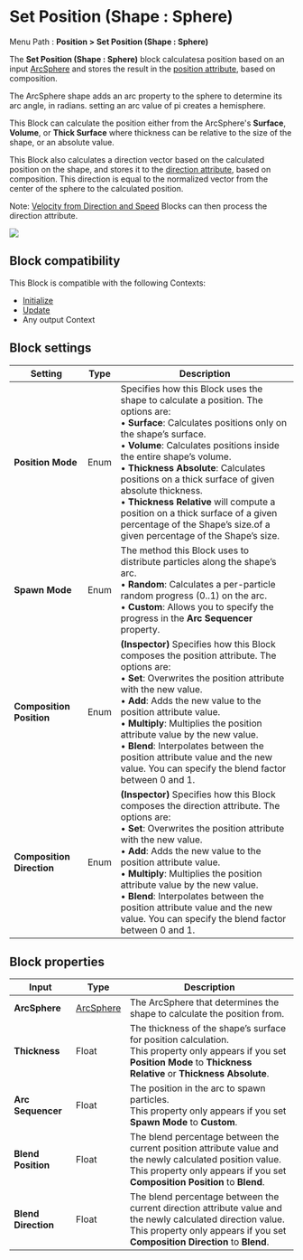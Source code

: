 # Set Position (Shape : Sphere)

Menu Path : **Position > Set Position (Shape : Sphere)**

The **Set Position (Shape : Sphere)** block calculatesa position based on an input [ArcSphere](Type-ArcSphere.md) and stores the result in the [position attribute](Reference-Attributes.md), based on composition.

The ArcSphere shape adds an arc property to the sphere to determine its arc angle, in radians. setting an arc value of pi creates a hemisphere.

This Block can calculate the position either from the ArcSphere's **Surface**, **Volume**, or **Thick Surface** where thickness can be relative to the size of the shape, or an absolute value.


This Block also calculates a direction vector based on the calculated position on the shape, and stores it to the [direction attribute](Reference-Attributes.md), based on composition. This direction is equal to the normalized vector from the center of the sphere to the calculated position.

Note: [Velocity from Direction and Speed](Block-VelocityFromDirectionAndSpeed.md) Blocks can then process the direction attribute.

![](Images/Block-SetPosition(Sphere)Main.gif)

## Block compatibility

This Block is compatible with the following Contexts:

- [Initialize](Context-Initialize.md)
- [Update](Context-Update.md)
- Any output Context

## Block settings

| **Setting**               | **Type** | **Description**                                              |
| ------------------------- | -------- | ------------------------------------------------------------ |
| **Position Mode**         | Enum     | Specifies how this Block uses the shape to calculate a position. The options are:<br/>&#8226; **Surface**: Calculates positions only on the shape’s surface.<br/>&#8226; **Volume**: Calculates positions inside the entire shape’s volume.<br/>&#8226; **Thickness Absolute**: Calculates positions on a thick surface of given absolute thickness.<br/>&#8226; **Thickness Relative** will compute a position on a thick surface of a given percentage of the Shape’s size.of a given percentage of the Shape’s size. |
| **Spawn Mode**            | Enum     | The method this Block uses to distribute particles along the shape’s arc. <br/>&#8226; **Random**: Calculates a per-particle random progress (0..1) on the arc. <br/>&#8226; **Custom**: Allows you to specify the progress in the **Arc Sequencer** property. |
| **Composition Position**  | Enum     | **(Inspector)** Specifies how this Block composes the position attribute. The options are:<br/>&#8226; **Set**: Overwrites the position attribute with the new value.<br/>&#8226; **Add**: Adds the new value to the position attribute value.<br/>&#8226; **Multiply**: Multiplies the position attribute value by the new value.<br/>&#8226; **Blend**: Interpolates between the position attribute value and the new value. You can specify the blend factor between 0 and 1. |
| **Composition Direction** | Enum     | **(Inspector)** Specifies how this Block composes the direction attribute. The options are:<br/>&#8226; **Set**: Overwrites the position attribute with the new value.<br/>&#8226; **Add**: Adds the new value to the position attribute value.<br/>&#8226; **Multiply**: Multiplies the position attribute value by the new value.<br/>&#8226; **Blend**: Interpolates between the position attribute value and the new value. You can specify the blend factor between 0 and 1. |

## Block properties

| **Input**           | **Type**                       | **Description**                                              |
| ------------------- | ------------------------------ | ------------------------------------------------------------ |
| **ArcSphere**       | [ArcSphere](Type-ArcSphere.md) | The ArcSphere that determines the shape to calculate the position from. |
| **Thickness**       | Float                          | The thickness of the shape’s surface for position calculation.<br/>This property only appears if you set **Position Mode** to **Thickness Relative** or **Thickness Absolute**. |
| **Arc Sequencer**   | Float                          | The position in the arc to spawn particles.<br/>This property only appears if you set **Spawn Mode** to **Custom**. |
| **Blend Position**  | Float                          | The blend percentage between the current position attribute value and the newly calculated position value.<br/>This property only appears if you set **Composition Position** to **Blend**. |
| **Blend Direction** | Float                          | The blend percentage between the current direction attribute value and the newly calculated direction value.<br/>This property only appears if you set **Composition Direction** to **Blend**. |
